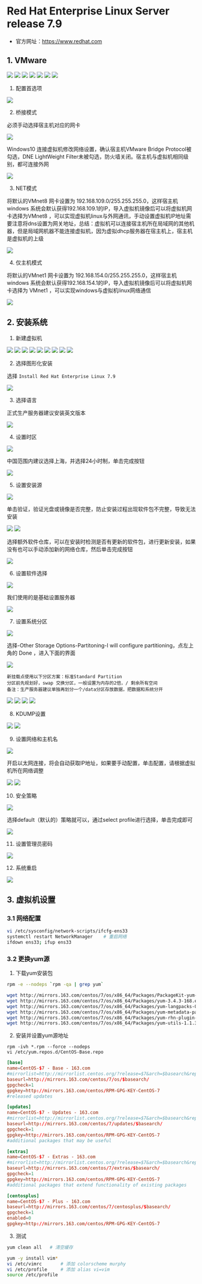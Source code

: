 # Red Hat Enterprise Linux Server release 7.9

- 官方网址：https://www.redhat.com

## 1. VMware

![](../../assets/_images/deploy/rhel7/Vm1.png)
![](../../assets/_images/deploy/rhel7/Vm2.png)
![](../../assets/_images/deploy/rhel7/Vm3.png)
![](../../assets/_images/deploy/rhel7/Vm4.png)
![](../../assets/_images/deploy/rhel7/Vm5.png)
![](../../assets/_images/deploy/rhel7/Vm6.png)
![](../../assets/_images/deploy/rhel7/Vm7.png)

1. 配置首选项

![](../../assets/_images/deploy/rhel7/Vm8.png)


2. 桥接模式

必须手动选择宿主机对应的网卡

![](../../assets/_images/deploy/rhel7/Vm9.png)

Windows10 连接虚拟机修改网络设置，确认宿主机VMware Bridge Protocol被勾选，DNE LightWeight Filter未被勾选，防火墙关闭。宿主机与虚拟机相同级别，都可连接外网

![](../../assets/_images/deploy/rhel7/Vm10.png)

3. NET模式

将默认的VMnet8 网卡设置为 192.168.109.0/255.255.255.0，这样宿主机 windows 系统会默认获得192.168.109.1的IP，导入虚拟机镜像后可以将虚拟机网卡选择为VMnet8 ，可以实现虚拟机linux与外网通讯，手动设置虚拟机IP地址需要注意将dns设置为网关地址，总结：虚拟机可以连接宿主机所在局域网的其他机器，但是局域网机器不能连接虚拟机，因为虚拟dhcp服务器在宿主机上，宿主机是虚拟机的上级

![](../../assets/_images/deploy/rhel7/Vm11.png)

4. 仅主机模式

将默认的VMnet1 网卡设置为 192.168.154.0/255.255.255.0，这样宿主机 windows 系统会默认获得192.168.154.1的IP，导入虚拟机镜像后可以将虚拟机网卡选择为 VMnet1 ，可以实现windows与虚拟机linux网络通信

![](../../assets/_images/deploy/rhel7/Vm12.png)

## 2. 安装系统

1. 新建虚拟机

![](../../assets/_images/deploy/rhel7/1.png)
![](../../assets/_images/deploy/rhel7/2.png)
![](../../assets/_images/deploy/rhel7/3.png)
![](../../assets/_images/deploy/rhel7/4.png)
![](../../assets/_images/deploy/rhel7/5.png)
![](../../assets/_images/deploy/rhel7/6.png)
![](../../assets/_images/deploy/rhel7/7.png)
![](../../assets/_images/deploy/rhel7/8.png)
![](../../assets/_images/deploy/rhel7/9.png)

2. 选择图形化安装

选择 `Install Red Hat Enterprise Linux 7.9`

![](../../assets/_images/deploy/rhel7/10.png)

3. 选择语言

正式生产服务器建议安装英文版本

![](../../assets/_images/deploy/rhel7/11.png)

4. 设置时区

![](../../assets/_images/deploy/rhel7/12.png)

中国范围内建议选择上海，并选择24小时制，单击完成按钮

![](../../assets/_images/deploy/rhel7/13.png)

5. 设置安装源

![](../../assets/_images/deploy/rhel7/14.png)

单击验证，验证光盘或镜像是否完整，防止安装过程出现软件包不完整，导致无法安装

![](../../assets/_images/deploy/rhel7/15.png)
![](../../assets/_images/deploy/rhel7/16.png)

选择额外软件仓库，可以在安装时检测是否有更新的软件包，进行更新安装，如果没有也可以手动添加新的网络仓库，然后单击完成按钮

![](../../assets/_images/deploy/rhel7/17.png)

6. 设置软件选择

![](../../assets/_images/deploy/rhel7/18.png)

我们使用的是基础设置服务器

![](../../assets/_images/deploy/rhel7/19.png)

7. 设置系统分区

![](../../assets/_images/deploy/rhel7/20.png)

选择-Other Storage Options-Partitoning-I will configure partitioning，点左上角的 Done ，进入下面的界面

![](../../assets/_images/deploy/rhel7/21.png)

```
新挂载点使用以下分区方案：标准Standard Partition
分区前先规划好，swap 交换分区，一般设置为内存的2倍，/ 剩余所有空间
备注：生产服务器建议单独再划分一个/data分区存放数据，把数据和系统分开
```

![](../../assets/_images/deploy/rhel7/22.png)
![](../../assets/_images/deploy/rhel7/23.png)
![](../../assets/_images/deploy/rhel7/24.png)
![](../../assets/_images/deploy/rhel7/25.png)

8. KDUMP设置

![](../../assets/_images/deploy/rhel7/26.png)
![](../../assets/_images/deploy/rhel7/27.png)

9. 设置网络和主机名

![](../../assets/_images/deploy/rhel7/28.png)

开启以太网连接，将会自动获取IP地址，如果要手动配置，单击配置，请根据虚拟机所在网络调整

![](../../assets/_images/deploy/rhel7/29.png)
![](../../assets/_images/deploy/rhel7/30.png)

10. 安全策略

![](../../assets/_images/deploy/rhel7/31.png)

选择default（默认的）策略就可以，通过select profile进行选择，单击完成即可

![](../../assets/_images/deploy/rhel7/32.png)

11. 设置管理员密码

![](../../assets/_images/deploy/rhel7/33.png)

12. 系统重启

![](../../assets/_images/deploy/rhel7/34.png)

## 3. 虚拟机设置

### 3.1 网络配置

```bash
vi /etc/sysconfig/network-scripts/ifcfg-ens33   
systemctl restart NetworkManager    # 重启网络
ifdown ens33; ifup ens33
```

### 3.2 更换yum源

1. 下载yum安装包

```bash
rpm -e --nodeps `rpm -qa | grep yum`

wget http://mirrors.163.com/centos/7/os/x86_64/Packages/PackageKit-yum-1.1.10-2.el7.centos.x86_64.rpm
wget http://mirrors.163.com/centos/7/os/x86_64/Packages/yum-3.4.3-168.el7.centos.noarch.rpm
wget http://mirrors.163.com/centos/7/os/x86_64/Packages/yum-langpacks-0.4.2-7.el7.noarch.rpm
wget http://mirrors.163.com/centos/7/os/x86_64/Packages/yum-metadata-parser-1.1.4-10.el7.x86_64.rpm
wget http://mirrors.163.com/centos/7/os/x86_64/Packages/yum-rhn-plugin-2.0.1-10.el7.noarch.rpm
wget http://mirrors.163.com/centos/7/os/x86_64/Packages/yum-utils-1.1.31-54.el7_8.noarch.rpm
```

2. 安装并设置yum源地址

```
rpm -ivh *.rpm --force --nodeps
vi /etc/yum.repos.d/CentOS-Base.repo
```

```conf
[base]
name=CentOS-$7 - Base - 163.com
#mirrorlist=http://mirrorlist.centos.org/?release=$7&arch=$basearch&repo=os
baseurl=http://mirrors.163.com/centos/7/os/$basearch/
gpgcheck=1
gpgkey=http://mirrors.163.com/centos/RPM-GPG-KEY-CentOS-7
#released updates

[updates]
name=CentOS-$7 - Updates - 163.com
#mirrorlist=http://mirrorlist.centos.org/?release=$7&arch=$basearch&repo=updates
baseurl=http://mirrors.163.com/centos/7/updates/$basearch/
gpgcheck=1
gpgkey=http://mirrors.163.com/centos/RPM-GPG-KEY-CentOS-7
#additional packages that may be useful

[extras]
name=CentOS-$7 - Extras - 163.com
#mirrorlist=http://mirrorlist.centos.org/?release=$7&arch=$basearch&repo=extras
baseurl=http://mirrors.163.com/centos/7/extras/$basearch/
gpgcheck=1
gpgkey=http://mirrors.163.com/centos/RPM-GPG-KEY-CentOS-7
#additional packages that extend functionality of existing packages

[centosplus]
name=CentOS-$7 - Plus - 163.com
baseurl=http://mirrors.163.com/centos/7/centosplus/$basearch/
gpgcheck=1
enabled=0
gpgkey=http://mirrors.163.com/centos/RPM-GPG-KEY-CentOS-7
```

3. 测试

```bash
yum clean all   # 清空缓存

yum -y install vim*
vi /etc/vimrc       # 添加 colorscheme murphy
vi /etc/profile     # 添加 alias vi=vim
source /etc/profile 
```

